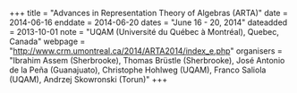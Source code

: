 +++
title = "Advances in Representation Theory of Algebras  (ARTA)"
date = 2014-06-16
enddate = 2014-06-20
dates = "June 16 - 20, 2014"
dateadded = 2013-10-01
note = "UQAM (Université du Québec à Montréal), Quebec, Canada"
webpage = "http://www.crm.umontreal.ca/2014/ARTA2014/index_e.php"
organisers = "Ibrahim Assem (Sherbrooke), Thomas Brüstle (Sherbrooke), José Antonio de la Peña (Guanajuato), Christophe Hohlweg (UQAM), Franco Saliola (UQAM), Andrzej Skowronski (Torun)"
+++

